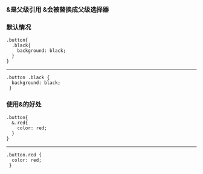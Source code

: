 ### &是父级引用 &会被替换成父级选择器

### 默认情况
    .button{
      .black{
        background: black;
      }
    }
----
    .button .black {
      background: black; 
     }
### 使用&的好处
    .button{
      &.red{
        color: red;
      }
    }
----
    .button.red {
      color: red; 
     }